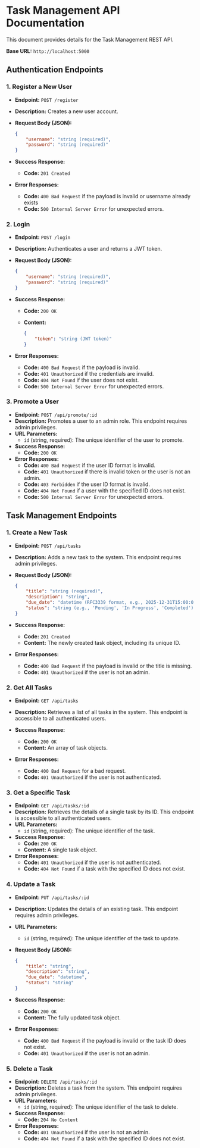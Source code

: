 # Task Management API Documentation

This document provides details for the Task Management REST API.

**Base URL:** `http://localhost:5000`


## Authentication Endpoints

### 1. Register a New User

-   **Endpoint:** `POST /register`
-   **Description:** Creates a new user account.
-   **Request Body (JSON):**

    ```json
    {
        "username": "string (required)",
        "password": "string (required)"
    }
    ```

-   **Success Response:**
    -   **Code:** `201 Created`
-   **Error Responses:**
    -   **Code:** `400 Bad Request` if the payload is invalid or username already exists
    -   **Code:** `500 Internal Server Error` for unexpected errors.

### 2. Login

-   **Endpoint:** `POST /login`
-   **Description:** Authenticates a user and returns a JWT token.
-   **Request Body (JSON):**

    ```json
    {
        "username": "string (required)",
        "password": "string (required)"
    }
    ```

-   **Success Response:**
    -   **Code:** `200 OK`
    -   **Content:**

        ```json
        {
            "token": "string (JWT token)"
        }
        ```

-   **Error Responses:**
    -   **Code:** `400 Bad Request` if the payload is invalid.
    -   **Code:** `401 Unauthorized` if the credentials are invalid.
    -   **Code:** `404 Not Found` if the user does not exist.
    -   **Code:** `500 Internal Server Error` for unexpected errors.

### 3. Promote a User

-   **Endpoint:** `POST /api/promote/:id`
-   **Description:** Promotes a user to an admin role. This endpoint requires admin privileges.
-   **URL Parameters:**
    -   `id` (string, required): The unique identifier of the user to promote.
-   **Success Response:**
    -   **Code:** `200 OK`
-   **Error Responses:**
    -   **Code:** `400 Bad Request` if the user ID format is invalid.
    -   **Code:** `401 Unauthorized` if there is invalid token or the user is not an admin.
    -   **Code:** `403 Forbidden` if the user ID format is invalid.
    -   **Code:** `404 Not Found` if a user with the specified ID does not exist.
    -   **Code:** `500 Internal Server Error` for unexpected errors.

## Task Management Endpoints

### 1. Create a New Task

-   **Endpoint:** `POST /api/tasks`
-   **Description:** Adds a new task to the system. This endpoint requires admin privileges.
-   **Request Body (JSON):**

    ```json
    {
        "title": "string (required)",
        "description": "string",
        "due_date": "datetime (RFC3339 format, e.g., 2025-12-31T15:00:00Z)",
        "status": "string (e.g., 'Pending', 'In Progress', 'Completed')"
    }
    ```

-   **Success Response:**
    -   **Code:** `201 Created`
    -   **Content:** The newly created task object, including its unique ID.
-   **Error Responses:**
    -   **Code:** `400 Bad Request` if the payload is invalid or the title is missing.
    -   **Code:** `401 Unauthorized` if the user is not an admin.

### 2. Get All Tasks

-   **Endpoint:** `GET /api/tasks`
-   **Description:** Retrieves a list of all tasks in the system. This endpoint is accessible to all authenticated users.
-   **Success Response:**
    -   **Code:** `200 OK`
    -   **Content:** An array of task objects.

-   **Error Responses:**
    -   **Code:** `400 Bad Request` for a bad request.
    -   **Code:** `401 Unauthorized` if the user is not authenticated.

### 3. Get a Specific Task

-   **Endpoint:** `GET /api/tasks/:id`
-   **Description:** Retrieves the details of a single task by its ID. This endpoint is accessible to all authenticated users.
-   **URL Parameters:**
    -   `id` (string, required): The unique identifier of the task.
-   **Success Response:**
    -   **Code:** `200 OK`
    -   **Content:** A single task object.
-   **Error Responses:**
    -   **Code:** `401 Unauthorized` if the user is not authenticated.
    -   **Code:** `404 Not Found` if a task with the specified ID does not exist.

### 4. Update a Task

-   **Endpoint:** `PUT /api/tasks/:id`
-   **Description:** Updates the details of an existing task. This endpoint requires admin privileges.
-   **URL Parameters:**
    -   `id` (string, required): The unique identifier of the task to update.
-   **Request Body (JSON):**

    ```json
    {
        "title": "string",
        "description": "string",
        "due_date": "datetime",
        "status": "string"
    }
    ```

-   **Success Response:**
    -   **Code:** `200 OK`
    -   **Content:** The fully updated task object.
-   **Error Responses:**
    -   **Code:** `400 Bad Request` if the payload is invalid or the task ID does not exist.
    -   **Code:** `401 Unauthorized` if the user is not an admin.

### 5. Delete a Task

-   **Endpoint:** `DELETE /api/tasks/:id`
-   **Description:** Deletes a task from the system. This endpoint requires admin privileges.
-   **URL Parameters:**
    -   `id` (string, required): The unique identifier of the task to delete.
-   **Success Response:**
    -   **Code:** `204 No Content`
-   **Error Responses:**
    -   **Code:** `401 Unauthorized` if the user is not an admin.
    -   **Code:** `404 Not Found` if a task with the specified ID does not exist.

